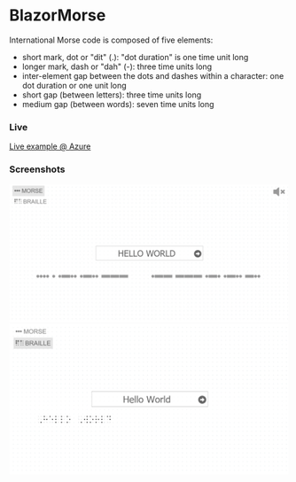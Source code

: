 # BlazorMorse
International Morse code is composed of five elements:

+ short mark, dot or "dit" (.): "dot duration" is one time unit long
+ longer mark, dash or "dah" (-): three time units long
+ inter-element gap between the dots and dashes within a character: one dot duration or one unit long
+ short gap (between letters): three time units long
+ medium gap (between words): seven time units long
### Live
[Live example @ Azure](https://icy-field-0edfee103.azurestaticapps.net/)
### Screenshots
<img src="https://github.com/johanjonsson1/BlazorMorse/blob/main/BlazorMorse/screenshot.png" width="600">
<img src="https://github.com/johanjonsson1/BlazorMorse/blob/main/BlazorMorse/screenshot2.png" width="600">
